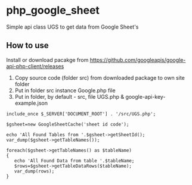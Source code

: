 # php_google_sheet
Simple api class UGS to get data from Google Sheet's

## How to use

Install or download pacakge from https://github.com/googleapis/google-api-php-client/releases

1. Copy source code (folder src) from downloaded package to own site folder
2. Put in folder src instance Google.php file
3. Put in folder, by default - src, file UGS.php & google-api-key-example.json

```
include_once $_SERVER['DOCUMENT_ROOT'] . '/src/UGS.php';

$gsheet=new GoogleSheetCache('sheet id code');

echo 'All Found Tables from '.$gsheet->getSheetId();
var_dump($gsheet->getTableNames());

foreach($gsheet->getTableNames() as $tableName)
{
   echo 'All Found Data from table '.$tableName;
   $rows=$gsheet->getTableDataRows($tableName);
   var_dump(rows);
}

```

